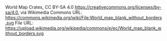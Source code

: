 World Map
Crates, CC BY-SA 4.0 <https://creativecommons.org/licenses/by-sa/4.0>, via Wikimedia Commons
URL: https://commons.wikimedia.org/wiki/File:World_map_blank_without_borders.svg
File URL: https://upload.wikimedia.org/wikipedia/commons/e/ec/World_map_blank_without_borders.svg
